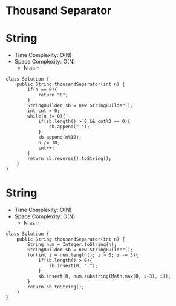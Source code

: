 # Thousand Separator
# String
* Time Complexity: O(N)
* Space Complexity: O(N)
    * N as n
```
class Solution {
    public String thousandSeparator(int n) {
        if(n == 0){
            return "0";
        }
        StringBuilder sb = new StringBuilder();
        int cnt = 0;
        while(n != 0){
            if(sb.length() > 0 && cnt%3 == 0){
                sb.append(".");
            }
            sb.append(n%10);
            n /= 10;
            cnt++;
        }
        return sb.reverse().toString();
    }
}
```
# String
* Time Complexity: O(N)
* Space Complexity: O(N)
    * N as n
```
class Solution {
    public String thousandSeparator(int n) {
        String num = Integer.toString(n);
        StringBuilder sb = new StringBuilder();
        for(int i = num.length(); i > 0; i -= 3){
            if(sb.length() > 0){
                sb.insert(0, ".");
            }
            sb.insert(0, num.substring(Math.max(0, i-3), i));
        }
        return sb.toString();
    }
}
```